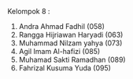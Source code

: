 Kelompok 8 :
1. Andra Ahmad Fadhil (058)
2. Rangga Hijriawan Haryadi (063)
3. Muhammad Nilzam yahya (073)
4. Agil Imam Al-hafizi (085)
5. Muhamad Sakti Ramadhan (089)
6. Fahrizal Kusuma Yuda (095)
